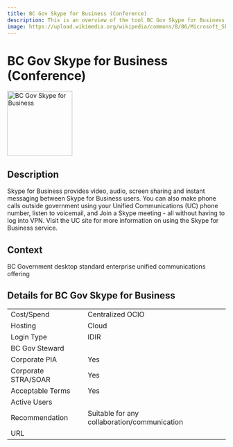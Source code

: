 ```yaml
---
title: BC Gov Skype for Business (Conference)
description: This is an overview of the tool BC Gov Skype for Business, and its current status  within BC Gov.
image: https://upload.wikimedia.org/wikipedia/commons/8/86/Microsoft_Skype_for_Business_logo.png
---
```

<!---
Note: this is a generated file.  You should not edit it directly.  Please check https://github.com/bcgov/cloud-pathfinder-technology-and-ux for details.
-->
# BC Gov Skype for Business (Conference)

<img src="https://upload.wikimedia.org/wikipedia/commons/8/86/Microsoft_Skype_for_Business_logo.png" alt="BC Gov Skype for Business" width="150"/>

## Description
Skype for Business provides video, audio, screen sharing and instant messaging between Skype for Business users. You can also make phone calls outside government using your Unified Communications (UC) phone number, listen to voicemail, and Join a Skype meeting - all without having to log into VPN. Visit the UC site for more information on using the Skype for Business service.

## Context
BC Government desktop standard enterprise unified communications offering

##  Details for BC Gov Skype for Business

|   |   |
|---|---|
|Cost/Spend   | Centralized OCIO  |
|Hosting   | Cloud  |
|Login Type | IDIR |
|BC Gov Steward |  |
|Corporate PIA   | Yes  |
|Corporate STRA/SOAR   | Yes   |
|Acceptable Terms   | Yes  |
|Active Users   |   |
|Recommendation   |  Suitable for any collaboration/communication |
|URL   |   |

